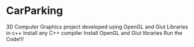 # CarParking
3D Computer Graphics project developed using OpenGL and Glut Libraries in c++
Install any C++ compiler
Install OpenGL and Glut libraries
Run the Code!!!
